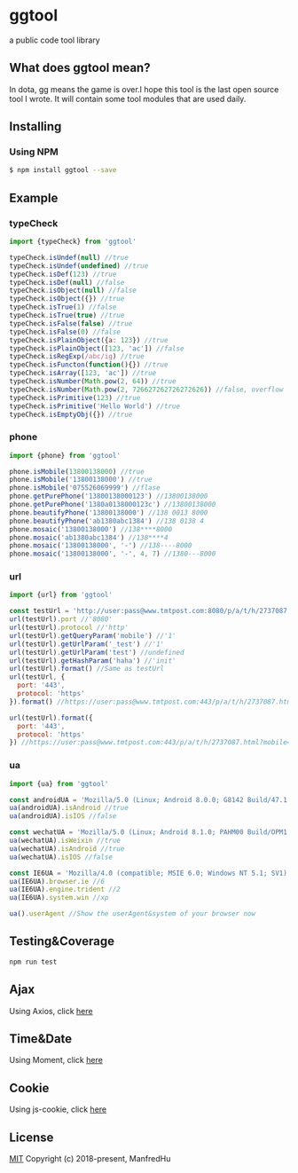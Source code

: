 # ggtool
a public code tool library

## What does ggtool mean?
In dota, gg means the game is over.I hope this tool is the last open source tool I wrote.
It will contain some tool modules that are used daily.

## Installing

### Using NPM

```bash
$ npm install ggtool --save
```

## Example

### typeCheck
```js
import {typeCheck} from 'ggtool'

typeCheck.isUndef(null) //true
typeCheck.isUndef(undefined) //true
typeCheck.isDef(123) //true
typeCheck.isDef(null) //false
typeCheck.isObject(null) //false
typeCheck.isObject({}) //true
typeCheck.isTrue(1) //false
typeCheck.isTrue(true) //true
typeCheck.isFalse(false) //true
typeCheck.isFalse(0) //false
typeCheck.isPlainObject({a: 123}) //true
typeCheck.isPlainObject([123, 'ac']) //false
typeCheck.isRegExp(/abc/ig) //true
typeCheck.isFuncton(function(){}) //true
typeCheck.isArray([123, 'ac']) //true
typeCheck.isNumber(Math.pow(2, 64)) //true
typeCheck.isNumber(Math.pow(2, 726627262726272626)) //false, overflow
typeCheck.isPrimitive(123) //true
typeCheck.isPrimitive('Hello World') //true
typeCheck.isEmptyObj({}) //true
```

### phone
```js
import {phone} from 'ggtool'

phone.isMobile(13800138000) //true
phone.isMobile('13800138000') //true
phone.isMobile('075526069999') //flase
phone.getPurePhone('13800138000123') //13800138000
phone.getPurePhone('1380a0138000123c') //13800138000
phone.beautifyPhone('13800138000') //138 0013 8000
phone.beautifyPhone('ab1380abc1384') //138 0138 4
phone.mosaic('13800138000') //138****8000
phone.mosaic('ab1380abc1384') //138****4
phone.mosaic('13800138000', '-') //138----8000
phone.mosaic('13800138000', '-', 4, 7) //1380---8000
```

### url
```js
import {url} from 'ggtool'

const testUrl = 'http://user:pass@www.tmtpost.com:8080/p/a/t/h/2737087.html?mobile=1&mdebug=1&_test=1#haha=init&lh=1';
url(testUrl).port //'8080'
url(testUrl).protocol //'http'
url(testUrl).getQueryParam('mobile') //'1'
url(testUrl).getUrlParam('_test') //'1'
url(testUrl).getUrlParam('test') //undefined
url(testUrl).getHashParam('haha') //'init'
url(testUrl).format() //Same as testUrl
url(testUrl, {
  port: '443',
  protocol: 'https'
}).format() //https://user:pass@www.tmtpost.com:443/p/a/t/h/2737087.html?mobile=1&mdebug=1&_test=1#haha=init&lh=1

url(testUrl).format({
  port: '443',
  protocol: 'https'
}) //https://user:pass@www.tmtpost.com:443/p/a/t/h/2737087.html?mobile=1&mdebug=1&_test=1#haha=init&lh=1
```

### ua
```js
import {ua} from 'ggtool'

const androidUA = 'Mozilla/5.0 (Linux; Android 8.0.0; G8142 Build/47.1.A.12.270) AppleWebKit/537.36 (KHTML, like Gecko) Chrome/67.0.3396.87 Mobile Safari/537.36';
ua(androidUA).isAndroid //true
ua(androidUA).isIOS //false

const wechatUA = 'Mozilla/5.0 (Linux; Android 8.1.0; PAHM00 Build/OPM1.171019.026; wv) AppleWebKit/537.36 (KHTML, like Gecko) Version/4.0 Chrome/62.0.3202.84 Mobile Safari/537.36 MicroMessenger/6.7.3.1360(0x26070336) NetType/WIFI Language/zh_CN Process/appbrand2';
ua(wechatUA).isWeixin //true
ua(wechatUA).isAndroid //true
ua(wechatUA).isIOS //false

const IE6UA = 'Mozilla/4.0 (compatible; MSIE 6.0; Windows NT 5.1; SV1)';
ua(IE6UA).browser.ie //6
ua(IE6UA).engine.trident //2
ua(IE6UA).system.win //xp

ua().userAgent //Show the userAgent&system of your browser now
```

## Testing&Coverage
```js
npm run test
```

## Ajax
Using Axios, click [here](https://github.com/axios/axios)

## Time&Date
Using Moment, click [here](http://momentjs.cn/)

## Cookie
Using js-cookie, click [here](https://www.npmjs.com/package/js-cookie)

## License
[MIT](http://opensource.org/licenses/MIT)
Copyright (c) 2018-present, ManfredHu
